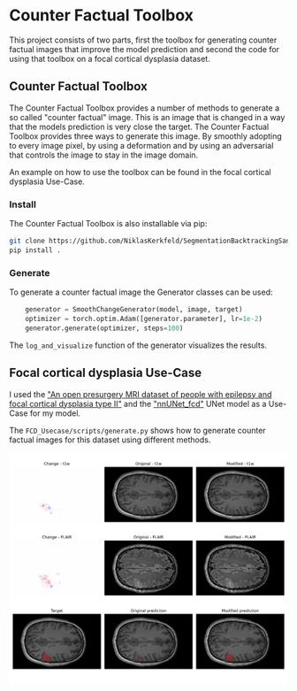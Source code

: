 # Counter Factual Toolbox

This project consists of two parts, first the toolbox for generating counter factual images that 
improve the model prediction and second the code for using that toolbox on a focal cortical dysplasia dataset.


## Counter Factual Toolbox
The Counter Factual Toolbox provides a number of methods to generate a so called "counter factual" image.
This is an image that is changed in a way that the models prediction is very close the target. 
The Counter Factual Toolbox provides three ways to generate this image. By smoothly adopting to every 
image pixel, by using a deformation and by using an adversarial that controls the image to stay in the image domain.

An example on how to use the toolbox can be found in the focal cortical dysplasia Use-Case.

### Install
The Counter Factual Toolbox is also installable via pip:
```` bash
git clone https://github.com/NiklasKerkfeld/SegmentationBacktrackingSandbox.git && cd SegmentationBacktrackingSandbox
pip install .
````

### Generate

To generate a counter factual image the Generator classes can be used:
```` python
    generator = SmoothChangeGenerator(model, image, target)
    optimizer = torch.optim.Adam([generator.parameter], lr=1e-2)
    generator.generate(optimizer, steps=100)
```` 
The `log_and_visualize` function of the generator visualizes the results.

## Focal cortical dysplasia Use-Case
I used the 
["An open presurgery MRI dataset of people with epilepsy and focal cortical dysplasia type II"](https://openneuro.org/datasets/ds004199/versions/1.0.6)
and the ["nnUNet_fcd"](https://gitlab.com/lab_tni/projects/nnunet_fcd) UNet model as a Use-Case for my model. 

The `FCD_Usecase/scripts/generate.py` shows how to generate counter factual images for this dataset using different methods.
      
![Example](assets/overview.png)

            
        

          
    


    
